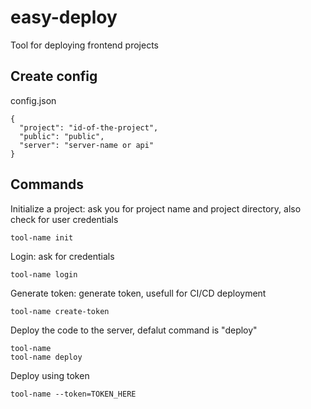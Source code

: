 # easy-deploy
Tool for deploying frontend projects


## Create config
config.json
```
{
  "project": "id-of-the-project",
  "public": "public",
  "server": "server-name or api"
}
```

## Commands

Initialize a project: ask you for project name and project directory, also check for user credentials 
```
tool-name init
```


Login: ask for credentials
```
tool-name login
```


Generate token: generate token, usefull for CI/CD deployment 
```
tool-name create-token
```

Deploy the code to the server, defalut command is "deploy" 
```
tool-name
tool-name deploy
```

Deploy using token
```
tool-name --token=TOKEN_HERE
```

